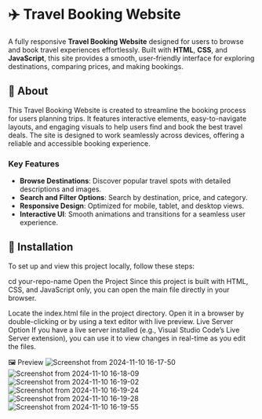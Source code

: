 # ✈️ Travel Booking Website

A fully responsive **Travel Booking Website** designed for users to browse and book travel experiences effortlessly. Built with **HTML**, **CSS**, and **JavaScript**, this site provides a smooth, user-friendly interface for exploring destinations, comparing prices, and making bookings.

## 📖 About

This Travel Booking Website is created to streamline the booking process for users planning trips. It features interactive elements, easy-to-navigate layouts, and engaging visuals to help users find and book the best travel deals. The site is designed to work seamlessly across devices, offering a reliable and accessible booking experience.

### Key Features
- **Browse Destinations**: Discover popular travel spots with detailed descriptions and images.
- **Search and Filter Options**: Search by destination, price, and category.
- **Responsive Design**: Optimized for mobile, tablet, and desktop views.
- **Interactive UI**: Smooth animations and transitions for a seamless user experience.

## 🚀 Installation

To set up and view this project locally, follow these steps:

cd your-repo-name
Open the Project
Since this project is built with HTML, CSS, and JavaScript only, you can open the main file directly in your browser.

Locate the index.html file in the project directory.
Open it in a browser by double-clicking or by using a text editor with live preview.
Live Server Option
If you have a live server installed (e.g., Visual Studio Code’s Live Server extension), you can use it to view changes in real-time as you edit the files.

🖼️ Preview
![Screenshot from 2024-11-10 16-17-50](https://github.com/user-attachments/assets/0f22f99d-19f9-428d-a01a-a9c4b88ae2fb)
![Screenshot from 2024-11-10 16-18-09](https://github.com/user-attachments/assets/c2239a15-85b4-4750-8486-db1509801f9c)
![Screenshot from 2024-11-10 16-19-02](https://github.com/user-attachments/assets/37c513ac-8ca0-42f3-828f-d75f5084668a)
![Screenshot from 2024-11-10 16-19-24](https://github.com/user-attachments/assets/c7c2858c-24cc-4bdd-a85e-11144cffa896)
![Screenshot from 2024-11-10 16-19-28](https://github.com/user-attachments/assets/5c19eda8-738d-4709-99b2-e8b35d1f64ee)
![Screenshot from 2024-11-10 16-19-55](https://github.com/user-attachments/assets/0d69b26d-bb86-4d63-bb25-32b9c6641574)
